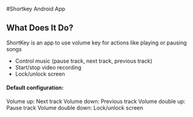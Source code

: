 #Shortkey Android App

## What Does It Do?

ShortKey is an app to use volume key for actions like playing or pausing songs

- Control music (pause track, next track, previous track)
- Start/stop video recording
- Lock/unlock screen

#### Default configuration:
Volume up: Next track
Volume down: Previous track
Volume double up: Pause track
Volume double down: Lock/unlock screen
